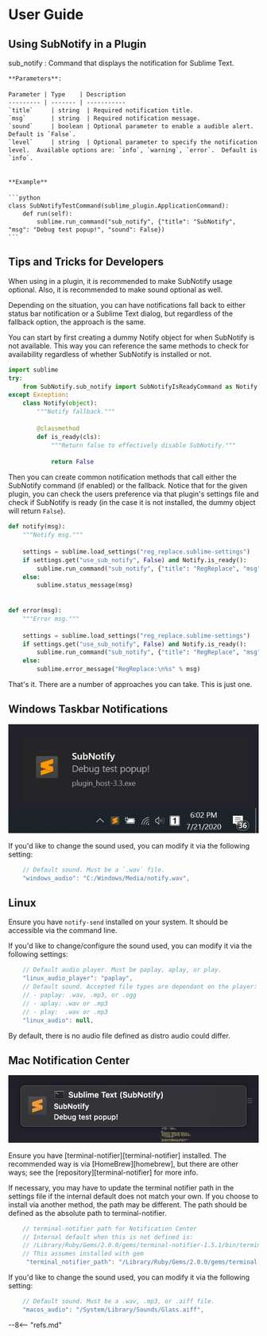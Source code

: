 # User Guide

## Using SubNotify in a Plugin

sub_notify
: 
    Command that displays the notification for Sublime Text.

    **Parameters**:

    Parameter | Type    | Description
    --------- | ------- | -----------
    `title`     | string  | Required notification title.
    `msg`       | string  | Required notification message.
    `sound`     | boolean | Optional parameter to enable a audible alert. Default is `False`.
    `level`     | string  | Optional parameter to specify the notification level.  Available options are: `info`, `warning`, `error`.  Default is `info`.


    **Example**

    ```python
    class SubNotifyTestCommand(sublime_plugin.ApplicationCommand):
        def run(self):
            sublime.run_command("sub_notify", {"title": "SubNotify", "msg": "Debug test popup!", "sound": False})
    ```

## Tips and Tricks for Developers

When using in a plugin, it is recommended to make SubNotify usage optional. Also, it is recommended to make sound
optional as well.

Depending on the situation, you can have notifications fall back to either status bar notification or a Sublime Text
dialog, but regardless of the fallback option, the approach is the same.

You can start by first creating a dummy Notify object for when SubNotify is not available.  This way you can reference
the same methods to check for availability regardless of whether SubNotify is installed or not.

```python
import sublime
try:
    from SubNotify.sub_notify import SubNotifyIsReadyCommand as Notify
except Exception:
    class Notify(object):
        """Notify fallback."""

        @classmethod
        def is_ready(cls):
            """Return false to effectively disable SubNotify."""

            return False
```

Then you can create common notification methods that call either the SubNotify command (if enabled) or the fallback.
Notice that for the given plugin, you can check the users preference via that plugin's settings file and check if
SubNotify is ready (in the case it is not installed, the dummy object will return `False`).

```python
def notify(msg):
    """Notify msg."""

    settings = sublime.load_settings("reg_replace.sublime-settings")
    if settings.get("use_sub_notify", False) and Notify.is_ready():
        sublime.run_command("sub_notify", {"title": "RegReplace", "msg": msg})
    else:
        sublime.status_message(msg)


def error(msg):
    """Error msg."""

    settings = sublime.load_settings("reg_replace.sublime-settings")
    if settings.get("use_sub_notify", False) and Notify.is_ready():
        sublime.run_command("sub_notify", {"title": "RegReplace", "msg": msg, "level": "error"})
    else:
        sublime.error_message("RegReplace:\n%s" % msg)
```

That's it.  There are a number of approaches you can take.  This is just one.

## Windows Taskbar Notifications

![Example Windows](images/example-win.png)

If you'd like to change the sound used, you can modify it via the following setting:

```js
    // Default sound. Must be a `.wav` file.
    "windows_audio": "C:/Windows/Media/notify.wav",
```

## Linux

Ensure you have `notify-send` installed on your system.  It should be accessible via the command line.

If you'd like to change/configure the sound used, you can modify it via the following settings:

```js
    // Default audio player. Must be paplay, aplay, or play.
    "linux_audio_player": "paplay",
    // Default sound. Accepted file types are dependant on the player:
    // - paplay: .wav, .mp3, or .ogg
    // - aplay: .wav or .mp3
    // - play:  .wav or .mp3
    "linux_audio": null,
```

By default, there is no audio file defined as distro audio could differ.

## Mac Notification Center

![Example macOS](images/example-macos.png)

Ensure you have [terminal-notifier][terminal-notifier] installed.  The recommended way is via [HomeBrew][homebrew],
but there are other ways; see the [repository][terminal-notifier] for more info.

If necessary, you may have to update the terminal notifier path in the settings file if the internal default does not
match your own. If you choose to install via another method, the path may be different. The path should be defined as
the absolute path to terminal-notifier.

```javascript
    // terminal-notifier path for Notification Center
    // Internal default when this is not defined is:
    // /Library/Ruby/Gems/2.0.0/gems/terminal-notifier-1.5.1/bin/terminal-notifier
    // This assumes installed with gem
     "terminal_notifier_path": "/Library/Ruby/Gems/2.0.0/gems/terminal-notifier-1.5.1/bin/terminal-notifier"
```

If you'd like to change the sound used, you can modify it via the following setting:

```js
    // Default sound. Must be a .wav, .mp3, or .aiff file.
    "macos_audio": "/System/Library/Sounds/Glass.aiff",
```

--8<-- "refs.md"
